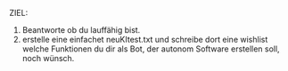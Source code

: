 ZIEL:
1. Beantworte ob du lauffähig bist.
2.  erstelle eine einfachet neuKItest.txt und schreibe dort eine wishlist welche Funktionen du dir als Bot, der autonom Software erstellen soll, noch wünsch.
